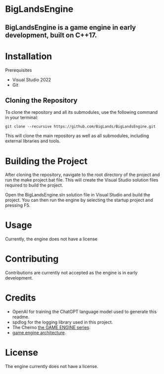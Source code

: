 # BigLandsEngine
## BigLandsEngine is a game engine in early development, built on C++17.

# Installation
Prerequisites
- Visual Studio 2022
- Git
## Cloning the Repository
To clone the repository and all its submodules, use the following command in your terminal:
```
git clone --recursive https://github.com/BigLands/BigLandsEngine.git
```
This will clone the main repository as well as all submodules, including external libraries and tools.

# Building the Project
After cloning the repository, navigate to the root directory of the project and run the make project.bat file. This will create the Visual Studio solution files required to build the project.

Open the BigLandsEngine.sln solution file in Visual Studio and build the project. You can then run the engine by selecting the startup project and pressing F5.

# Usage
Currently, the engine does not have a license

# Contributing
Contributions are currently not accepted as the engine is in early development.

# Credits
- OpenAI for training the ChatGPT language model used to generate this readme.
- spdlog for the logging library used in this project.
- The Cherno [the GAME ENGINE series](https://www.youtube.com/watch?v=JxIZbV_XjAs&list=PLlrATfBNZ98dC-V-N3m0Go4deliWHPFwT).
- [game engine architecture](https://www.gameenginebook.com/).
# License
The engine currently does not have a license.
